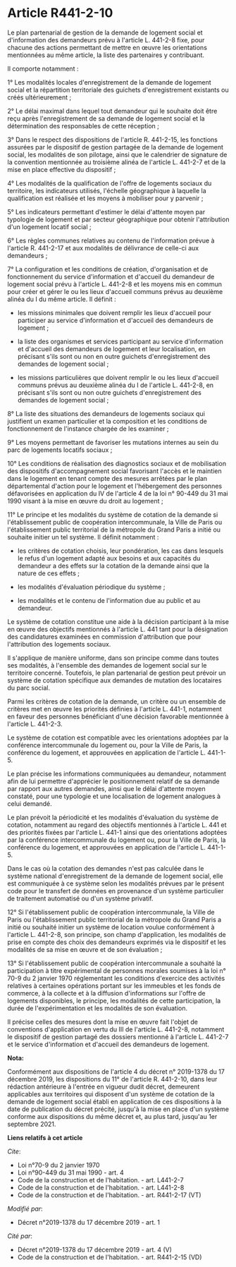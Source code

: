 # Article R441-2-10

Le plan partenarial de gestion de la demande de logement social et d'information des demandeurs prévu à l'article L. 441-2-8
fixe, pour chacune des actions permettant de mettre en œuvre les orientations mentionnées au même article, la liste des
partenaires y contribuant.

Il comporte notamment :

1° Les modalités locales d'enregistrement de la demande de logement social et la répartition territoriale des guichets
d'enregistrement existants ou créés ultérieurement ;

2° Le délai maximal dans lequel tout demandeur qui le souhaite doit être reçu après l'enregistrement de sa demande de
logement social et la détermination des responsables de cette réception ;

3° Dans le respect des dispositions de l'article R. 441-2-15, les fonctions assurées par le dispositif de gestion partagée de
la demande de logement social, les modalités de son pilotage, ainsi que le calendrier de signature de la convention
mentionnée au troisième alinéa de l'article L. 441-2-7 et de la mise en place effective du dispositif ;

4° Les modalités de la qualification de l'offre de logements sociaux du territoire, les indicateurs utilisés, l'échelle
géographique à laquelle la qualification est réalisée et les moyens à mobiliser pour y parvenir ;

5° Les indicateurs permettant d'estimer le délai d'attente moyen par typologie de logement et par secteur géographique pour
obtenir l'attribution d'un logement locatif social ;

6° Les règles communes relatives au contenu de l'information prévue à l'article R. 441-2-17 et aux modalités de délivrance de
celle-ci aux demandeurs ;

7° La configuration et les conditions de création, d'organisation et de fonctionnement du service d'information et d'accueil
du demandeur de logement social prévu à l'article L. 441-2-8 et les moyens mis en commun pour créer et gérer le ou les lieux
d'accueil communs prévus au deuxième alinéa du I du même article. Il définit :

- les missions minimales que doivent remplir les lieux d'accueil pour participer au service d'information et d'accueil des
demandeurs de logement ;

- la liste des organismes et services participant au service d'information et d'accueil des demandeurs de logement et leur
localisation, en précisant s'ils sont ou non en outre guichets d'enregistrement des demandes de logement social ;

- les missions particulières que doivent remplir le ou les lieux d'accueil communs prévus au deuxième alinéa du I de
l'article L. 441-2-8, en précisant s'ils sont ou non outre guichets d'enregistrement des demandes de logement social ;

8° La liste des situations des demandeurs de logements sociaux qui justifient un examen particulier et la composition et les
conditions de fonctionnement de l'instance chargée de les examiner ;

9° Les moyens permettant de favoriser les mutations internes au sein du parc de logements locatifs sociaux ;

10° Les conditions de réalisation des diagnostics sociaux et de mobilisation des dispositifs d'accompagnement social
favorisant l'accès et le maintien dans le logement en tenant compte des mesures arrêtées par le plan départemental d'action
pour le logement et l'hébergement des personnes défavorisées en application du  IV de l'article 4 de la loi n° 90-449 du 31
mai 1990  visant à la mise en œuvre du droit au logement ;

11° Le principe et les modalités du système de cotation de la demande si l'établissement public de coopération
intercommunale, la Ville de Paris ou l'établissement public territorial de la métropole du Grand Paris a initié ou souhaite
initier un tel système. Il définit notamment :

- les critères de cotation choisis, leur pondération, les cas dans lesquels le refus d'un logement adapté aux besoins et aux
capacités du demandeur a des effets sur la cotation de la demande ainsi que la nature de ces effets ;

- les modalités d'évaluation périodique du système ;

- les modalités et le contenu de l'information due au public et au demandeur.

Le système de cotation constitue une aide à la décision participant à la mise en œuvre des objectifs mentionnés à l'article
L. 441 tant pour la désignation des candidatures examinées en commission d'attribution que pour l'attribution des logements
sociaux.

Il s'applique de manière uniforme, dans son principe comme dans toutes ses modalités, à l'ensemble des demandes de logement
social sur le territoire concerné. Toutefois, le plan partenarial de gestion peut prévoir un système de cotation spécifique
aux demandes de mutation des locataires du parc social.

Parmi les critères de cotation de la demande, un critère ou un ensemble de critères met en œuvre les priorités définies à
l'article L. 441-1, notamment en faveur des personnes bénéficiant d'une décision favorable mentionnée à l'article L. 441-2-3.

Le système de cotation est compatible avec les orientations adoptées par la conférence intercommunale du logement ou, pour la
Ville de Paris, la conférence du logement, et approuvées en application de l'article L. 441-1-5.

Le plan précise les informations communiquées au demandeur, notamment afin de lui permettre d'apprécier le positionnement
relatif de sa demande par rapport aux autres demandes, ainsi que le délai d'attente moyen constaté, pour une typologie et une
localisation de logement analogues à celui demandé.

Le plan prévoit la périodicité et les modalités d'évaluation du système de cotation, notamment au regard des objectifs
mentionnés à l'article L. 441 et des priorités fixées par l'article L. 441-1 ainsi que des orientations adoptées par la
conférence intercommunale du logement ou, pour la Ville de Paris, la conférence du logement, et approuvées en application de
l'article L. 441-1-5.

Dans le cas où la cotation des demandes n'est pas calculée dans le système national d'enregistrement de la demande de
logement social, elle est communiquée à ce système selon les modalités prévues par le présent code pour le transfert de
données en provenance d'un système particulier de traitement automatisé ou d'un système privatif.

12° Si l'établissement public de coopération intercommunale, la Ville de Paris ou l'établissement public territorial de la
métropole du Grand Paris a initié ou souhaité initier un système de location voulue conformément à l'article L. 441-2-8, son
principe, son champ d'application, les modalités de prise en compte des choix des demandeurs exprimés via le dispositif et
les modalités de sa mise en œuvre et de son évaluation ;

13° Si l'établissement public de coopération intercommunale a souhaité la participation à titre expérimental de personnes
morales soumises à la loi n° 70-9 du 2 janvier 1970 réglementant les conditions d'exercice des activités relatives à
certaines opérations portant sur les immeubles et les fonds de commerce, à la collecte et à la diffusion d'informations sur
l'offre de logements disponibles, le principe, les modalités de cette participation, la durée de l'expérimentation et les
modalités de son évaluation.

Il précise celles des mesures dont la mise en œuvre fait l'objet de conventions d'application en vertu du III de l'article L.
441-2-8, notamment le dispositif de gestion partagé des dossiers mentionné à l'article L. 441-2-7 et le service d'information
et d'accueil des demandeurs de logement.

**Nota:**

Conformément aux dispositions de l'article 4 du décret n° 2019-1378 du 17 décembre 2019, les dispositions du 11° de l'article
R. 441-2-10, dans leur rédaction antérieure à l'entrée en vigueur dudit décret, demeurent applicables aux territoires qui
disposent d'un système de cotation de la demande de logement social établi en application de ces dispositions à la date de
publication du décret précité, jusqu'à la mise en place d'un système conforme aux dispositions du même décret et, au plus
tard, jusqu'au 1er septembre 2021.

**Liens relatifs à cet article**

_Cite_:

  - Loi n°70-9 du 2 janvier 1970
  - Loi n°90-449 du 31 mai 1990 - art. 4
  - Code de la construction et de l'habitation. - art. L441-2-7
  - Code de la construction et de l'habitation. - art. L441-2-8
  - Code de la construction et de l'habitation. - art. R441-2-17 (VT)

_Modifié par_:

  - Décret n°2019-1378 du 17 décembre 2019 - art. 1

_Cité par_:

  - Décret n°2019-1378 du 17 décembre 2019 - art. 4 (V)
  - Code de la construction et de l'habitation. - art. R441-2-15 (VD)
